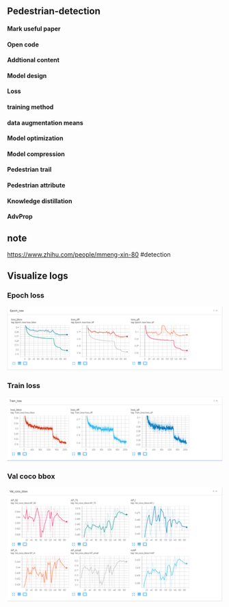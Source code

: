 ## Pedestrian-detection
#### Mark useful paper
#### Open code
#### Addtional content
#### Model design
#### Loss
#### training method
#### data augmentation means
#### Model optimization
#### Model compression
#### Pedestrian trail
#### Pedestrian attribute
#### Knowledge distillation
#### AdvProp
## note
https://www.zhihu.com/people/mmeng-xin-80 #detection
## Visualize logs
### Epoch loss
![image](https://github.com/eeric/Pedestrian-detection-paper-list/blob/main/Visualize/11.png)
### Train loss
![image](https://github.com/eeric/Pedestrian-detection-paper-list/blob/main/Visualize/12.png)
### Val coco bbox
![image](https://github.com/eeric/Pedestrian-detection-paper-list/blob/main/Visualize/13.png)
